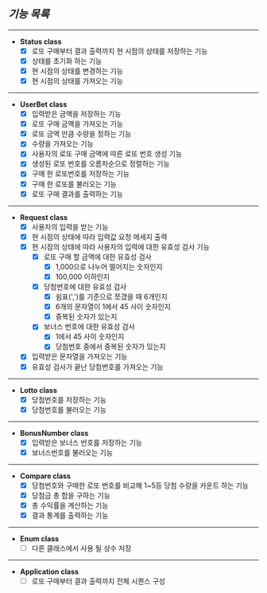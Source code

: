 ## ***기능 목록***

---

- **Status class**
  - [x] 로또 구매부터 결과 출력까지 현 시점의 상태를 저장하는 기능
  - [x] 상태를 초기화 하는 기능
  - [x] 현 시점의 상태를 변경하는 기능
  - [x] 현 시점의 상태를 가져오는 기능

---

- **UserBet class**
  - [x] 입력받은 금액을 저장하는 기능
  - [x] 로또 구매 금액을 가져오는 기능
  - [x] 로또 금액 만큼 수량을 정하는 기능
  - [x] 수량을 가져오는 기능
  - [x] 사용자의 로또 구매 금액에 따른 로또 번호 생성 기능
  - [x] 생성된 로또 번호를 오름차순으로 정렬하는 기능
  - [x] 구매 한 로또번호를 저장하는 기능
  - [x] 구매 한 로또를 불러오는 기능
  - [x] 로또 구매 결과를 출력하는 기능

---

- **Request class**
  - [x] 사용자의 입력을 받는 기능
  - [x] 현 시점의 상태에 따라 입력값 요청 메세지 출력
  - [x] 현 시점의 상태에 따라 사용자의 입력에 대한 유효성 검사 기능
    - [x] 로또 구매 할 금액에 대한 유효성 검사
      - [x] 1,000으로 나누어 떨어지는 숫자인지
      - [x] 100,000 이하인지
    - [x] 당첨번호에 대한 유효성 검사
      - [x] 쉼표(',')를 기준으로 쪼갰을 때 6개인지
      - [x] 6개의 문자열이 1에서 45 사이 숫자인지
      - [x] 중복된 숫자가 있는지
    - [x] 보너스 번호에 대한 유효성 검사
      - [x] 1에서 45 사이 숫자인지
      - [x] 당첨번호 중에서 중복된 숫자가 있는지
  - [x] 입력받은 문자열을 가져오는 기능
  - [x] 유효성 검사가 끝난 당첨번호를 가져오는 기능

---

- **Lotto class**
  - [x] 당첨번호를 저장하는 기능
  - [x] 당첨번호를 불러오는 기능

---

- **BonusNumber class**
  - [x] 입력받은 보너스 번호를 저장하는 기능
  - [x] 보너스번호를 불러오는 기능

---

- **Compare class**
  - [x] 당첨번호와 구매한 로또 번호를 비교해 1~5등 당첨 수량을 카운트 하는 기능
  - [x] 당첨금 총 합을 구하는 기능
  - [x] 총 수익률을 계산하는 기능
  - [x] 결과 통계를 출력하는 기능

---

- **Enum class**
  - [ ] 다른 클래스에서 사용 될 상수 저장

---

- **Application class**
  - [ ] 로또 구매부터 결과 출력까지 전체 시퀀스 구성